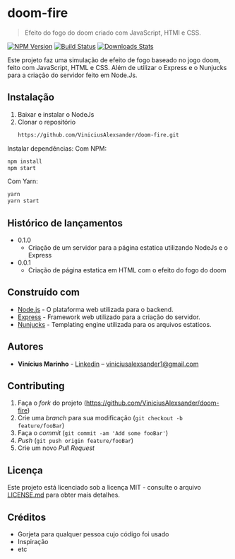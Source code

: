 # doom-fire
> Efeito do fogo do doom criado com JavaScript, HTMl e CSS.

[![NPM Version][npm-image]][npm-url]
[![Build Status][travis-image]][travis-url]
[![Downloads Stats][npm-downloads]][npm-url]

Este projeto faz uma simulação de efeito de fogo baseado no jogo doom, feito com JavaScript, HTML e CSS. Além de utilizar o Express e o Nunjucks para a criação do servidor feito em Node.Js.

## Instalação
 
 1. Baixar e instalar o NodeJs
 2. Clonar o repositório 
    ```sh
    https://github.com/ViniciusAlexsander/doom-fire.git
    ```
Instalar dependências:
Com NPM: 
```sh
npm install
npm start 
```   
Com Yarn: 
```sh
yarn
yarn start 
``` 
 
## Histórico de lançamentos
* 0.1.0
    * Criação de um servidor para a página estatica utilizando NodeJs e o Express
* 0.0.1
    * Criação de página estatica em HTML com o efeito do fogo do doom

## Construído com

* [Node.js](https://nodejs.org/en/) - O plataforma web utilizada para o backend.
* [Express](https://expressjs.com/pt-br/) - Framework web utilizado para a criação do servidor.
* [Nunjucks](https://rometools.github.io/rome/) - Templating engine utilizada para os arquivos estaticos.

## Autores

* **Vinícius Marinho** - [Linkedin](https://www.linkedin.com/in/vin%C3%ADcius-alexsander-lima-marinho/) – viniciusalexsander1@gmail.com

## Contributing

1. Faça o _fork_ do projeto (<https://github.com/ViniciusAlexsander/doom-fire>)
2. Crie uma _branch_ para sua modificação (`git checkout -b feature/fooBar`)
3. Faça o _commit_ (`git commit -am 'Add some fooBar'`)
4. _Push_ (`git push origin feature/fooBar`)
5. Crie um novo _Pull Request_

[npm-image]: https://img.shields.io/npm/v/datadog-metrics.svg?style=flat-square
[npm-url]: https://npmjs.org/package/datadog-metrics
[npm-downloads]: https://img.shields.io/npm/dm/datadog-metrics.svg?style=flat-square
[travis-image]: https://img.shields.io/travis/dbader/node-datadog-metrics/master.svg?style=flat-square
[travis-url]: https://travis-ci.org/dbader/node-datadog-metrics
[wiki]: https://github.com/seunome/seuprojeto/wiki

## Licença

Este projeto está licenciado sob a licença MIT - consulte o arquivo [LICENSE.md](LICENSE.md) para obter mais detalhes.

## Créditos

* Gorjeta para qualquer pessoa cujo código foi usado
* Inspiração
* etc
